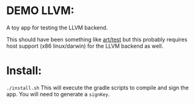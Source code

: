 # DEMO LLVM:
A toy app for testing the LLVM backend.

This should have been something like [art/test](../test) but this
probably requires host support (x86 linux/darwin) for the LLVM backend as well.

# Install:
`./install.sh`
This will execute the gradle scripts to compile and sign the app.
You will need to generate a `signKey`.

